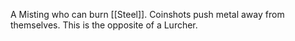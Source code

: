 A Misting who can burn [[Steel]]. Coinshots push metal away from themselves. This is the opposite of a Lurcher.
